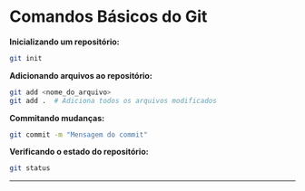 # Comandos Básicos do Git

**Inicializando um repositório:**
```sh
git init
```

**Adicionando arquivos ao repositório:**
```sh
git add <nome_do_arquivo>
git add .  # Adiciona todos os arquivos modificados
```

**Commitando mudanças:**
```sh
git commit -m "Mensagem do commit"
```

**Verificando o estado do repositório:**
```sh
git status
```

***
